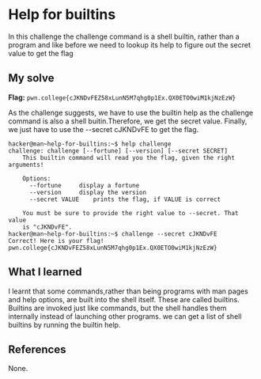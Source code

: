 # Help for builtins
In this challenge the challenge command is a shell builtin, rather than a program and like before we need to lookup its help to figure out the 
secret value to get the flag

## My solve
**Flag:** `pwn.college{cJKNDvFEZ58xLunN5M7qhg0p1Ex.QX0ETO0wiM1kjNzEzW}`

As the challenge suggests, we have to use the builtin help as the challenge command is also a shell buitin.Therefore, we get the secret value.
Finally, we just have to use the --secret cJKNDvFE to get the flag.

```
hacker@man~help-for-builtins:~$ help challenge
challenge: challenge [--fortune] [--version] [--secret SECRET]
    This builtin command will read you the flag, given the right arguments!
    
    Options:
      --fortune		display a fortune
      --version		display the version
      --secret VALUE	prints the flag, if VALUE is correct

    You must be sure to provide the right value to --secret. That value
    is "cJKNDvFE".
hacker@man~help-for-builtins:~$ challenge --secret cJKNDvFE
Correct! Here is your flag!
pwn.college{cJKNDvFEZ58xLunN5M7qhg0p1Ex.QX0ETO0wiM1kjNzEzW}
```

## What I learned

I learnt that some commands,rather than being programs with man pages and help options, are built into the shell itself. These are called builtins. 
Builtins are invoked just like commands, but the shell handles them internally instead of launching other programs. we can get a list of shell builtins 
by running the builtin help.

## References 
None.
